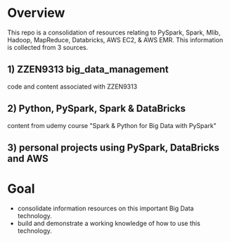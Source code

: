 # Overview
This repo is a consolidation of resources relating to PySpark, Spark, Mlib, Hadoop, MapReduce, Databricks, AWS EC2, & 
AWS EMR. This information is collected from 3 sources.

## 1) ZZEN9313 big_data_management 
code and content associated with ZZEN9313

## 2) Python, PySpark, Spark & DataBricks
content from udemy course "Spark & Python for Big Data with PySpark"

## 3) personal projects using PySpark, DataBricks and AWS

# Goal
- consolidate information resources on this important Big Data technology.
- build and demonstrate a working knowledge of how to use this technology.
